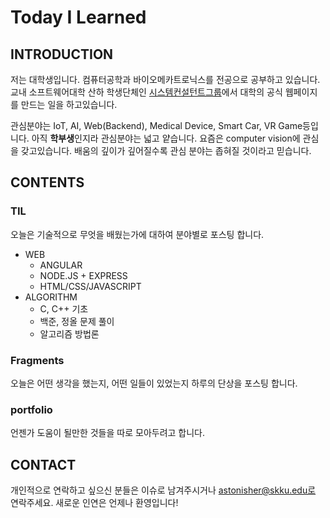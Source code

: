 
# Today I Learned

## INTRODUCTION
저는 대학생입니다. 컴퓨터공학과 바이오메카트로닉스를 전공으로 공부하고 있습니다. 교내 소프트웨어대학 산하 학생단체인 [시스템컨설턴트그룹](http://scg.skku.ac.kr/)에서 대학의 공식 웹페이지를 만드는 일을 하고있습니다. 

관심분야는 IoT, AI, Web(Backend), Medical Device, Smart Car, VR Game등입니다. 아직 **학부생**인지라 관심분야는 넓고 얕습니다. 요즘은 computer vision에 관심을 갖고있습니다. 배움의 깊이가 깊어질수록 관심 분야는 좁혀질 것이라고 믿습니다. 


## CONTENTS
### TIL           
오늘은 기술적으로 무엇을 배웠는가에 대하여 분야별로 포스팅 합니다.
  - WEB
    - ANGULAR
    - NODE.JS + EXPRESS
    - HTML/CSS/JAVASCRIPT
  - ALGORITHM
    - C, C++ 기초
    - 백준, 정올 문제 풀이
    - 알고리즘 방법론

### Fragments
오늘은 어떤 생각을 했는지, 어떤 일들이 있었는지 하루의 단상을 포스팅 합니다.

### portfolio
언젠가 도움이 될만한 것들을 따로 모아두려고 합니다. 

## CONTACT
개인적으로 연락하고 싶으신 분들은 이슈로 남겨주시거나 astonisher@skku.edu로 연락주세요. 새로운 인연은 언제나 환영입니다!
